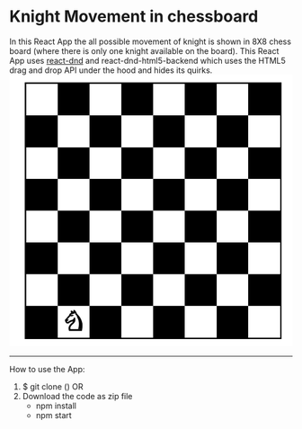 # Knight Movement in chessboard
In this React App the all possible movement of knight is shown in 8X8 chess board (where there is only one knight available on the board).
This React App uses [react-dnd](https://github.com/react-dnd/react-dnd/) and react-dnd-html5-backend which uses the HTML5 drag and drop API under the hood and hides its quirks.
![Home Page](/screenshots/home.png)

***

How to use the App:
1. $ git clone ()
     OR
2. Download the code as zip file 
    * npm install 
    * npm start
